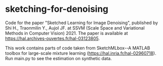 # sketching-for-denoising
Code for the paper "Sketched Learning for Image Denoising", published by Shi H., Traonmilin Y., Aujol JF. at SSVM (Scale Space and Variational Methods in Computer Vision) 2021. The paper is available at https://hal.archives-ouvertes.fr/hal-03123805.

This work contains parts of code taken from SketchMLbox--A MATLAB toolbox for large-scale mixture learning (https://hal.inria.fr/hal-02960718). 
Run main.py to see the estimation on synthetic data. 
